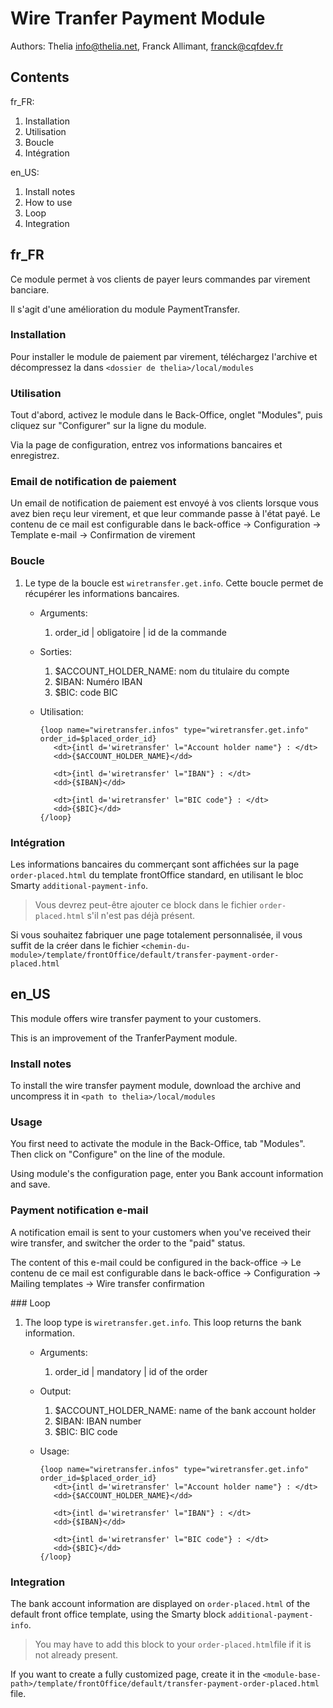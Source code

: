 Wire Tranfer Payment Module
============================

Authors: Thelia <info@thelia.net>, Franck Allimant, <franck@cqfdev.fr>

Contents
--------

fr_FR:

1. Installation
2. Utilisation
3.  Boucle
4.  Intégration

en_US:

1.  Install notes
2.  How to use
3.  Loop
4.  Integration


fr_FR
-----

Ce module permet à vos clients de payer leurs commandes par virement banciare.

Il s'agit d'une amélioration du module PaymentTransfer.

### Installation

Pour installer le module de paiement par virement, téléchargez l'archive et décompressez la dans ```<dossier de thelia>/local/modules```

### Utilisation

Tout d'abord, activez le module dans le Back-Office, onglet "Modules", puis cliquez sur "Configurer" sur la ligne du module.

Via la page de configuration, entrez vos informations bancaires et enregistrez.

### Email de notification de paiement

Un email de notification de paiement est envoyé à vos clients lorsque vous avez bien reçu leur virement, et que leur commande passe à l'état payé. Le contenu de ce mail est configurable dans le back-office -> Configuration -> Template e-mail -> Confirmation de virement

### Boucle

1.  Le type de la boucle est `wiretransfer.get.info`. Cette boucle permet de récupérer les informations bancaires.

    - Arguments:
        1. order_id | obligatoire | id de la commande
    - Sorties:
        1. $ACCOUNT_HOLDER_NAME: nom du titulaire du compte
        2. $IBAN: Numéro IBAN
        3. $BIC: code BIC
        
    - Utilisation:
        ```
        {loop name="wiretransfer.infos" type="wiretransfer.get.info" order_id=$placed_order_id}
           <dt>{intl d='wiretransfer' l="Account holder name"} : </dt>
           <dd>{$ACCOUNT_HOLDER_NAME}</dd>

           <dt>{intl d='wiretransfer' l="IBAN"} : </dt>
           <dd>{$IBAN}</dd>

           <dt>{intl d='wiretransfer' l="BIC code"} : </dt>
           <dd>{$BIC}</dd>
        {/loop}
        ```


### Intégration


Les informations bancaires du commerçant sont affichées sur la page `order-placed.html` du template frontOffice standard, en utilisant le bloc Smarty `additional-payment-info`.

> Vous devrez peut-être ajouter ce block dans le fichier `order-placed.html` s'il n'est pas déjà présent.

Si vous souhaitez fabriquer une page totalement personnalisée, il vous suffit de la créer dans le fichier `<chemin-du-module>/template/frontOffice/default/transfer-payment-order-placed.html`


en_US
-----

This module offers wire transfer payment to your customers.

This is an improvement of the TranferPayment module. 

### Install notes

To install the wire transfer payment module, download the archive and uncompress it in ```<path to thelia>/local/modules```

### Usage

You first need to activate the module in the Back-Office, tab "Modules". Then click on "Configure" on the line of the module.

Using module's the configuration page, enter you Bank account information and save.


### Payment notification e-mail

A notification email is sent to your customers when you've received their wire transfer, and switcher the order to the "paid" status.
 
The content of this e-mail could be configured in the back-office ->  Le contenu de ce mail est configurable dans le back-office -> Configuration -> Mailing templates -> Wire transfer confirmation


### Loop

1.  The loop type is `wiretransfer.get.info`. This loop returns the bank information.

    - Arguments:
        1. order_id | mandatory | id of the order
        
    - Output:
        1. $ACCOUNT_HOLDER_NAME: name of the bank account holder
        2. $IBAN: IBAN number
        3. $BIC: BIC code
        
    - Usage:
        ```
        {loop name="wiretransfer.infos" type="wiretransfer.get.info" order_id=$placed_order_id}
           <dt>{intl d='wiretransfer' l="Account holder name"} : </dt>
           <dd>{$ACCOUNT_HOLDER_NAME}</dd>

           <dt>{intl d='wiretransfer' l="IBAN"} : </dt>
           <dd>{$IBAN}</dd>

           <dt>{intl d='wiretransfer' l="BIC code"} : </dt>
           <dd>{$BIC}</dd>
        {/loop}
        ```


### Integration

The bank account information are displayed on `order-placed.html` of the default front office template, using the   Smarty block `additional-payment-info`.

> You may have to add this block to your `order-placed.html`file if it is not already present.

If you want to create a fully customized page, create it in the `<module-base-path>/template/frontOffice/default/transfer-payment-order-placed.html` file.
